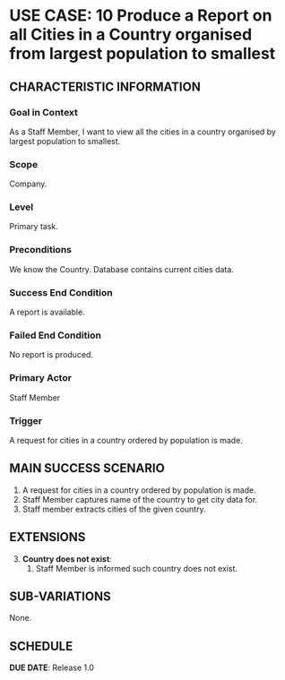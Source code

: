 # USE CASE: 10 Produce a Report on all Cities in a Country organised from largest population to smallest

## CHARACTERISTIC INFORMATION

### Goal in Context

As a Staff Member, I want to view all the cities in a country organised by largest population to smallest.

### Scope

Company.

### Level

Primary task.

### Preconditions

We know the Country.  Database contains current cities data.

### Success End Condition

A report is available.

### Failed End Condition

No report is produced.

### Primary Actor

Staff Member

### Trigger

A request for cities in a country ordered by population is made.

## MAIN SUCCESS SCENARIO

1. A request for cities in a country ordered by population is made.
2. Staff Member captures name of the country to get city data for.
3. Staff member extracts cities of the given country.

## EXTENSIONS

3. **Country does not exist**:
    1. Staff Member is informed such country does not exist.

## SUB-VARIATIONS

None.

## SCHEDULE

**DUE DATE**: Release 1.0